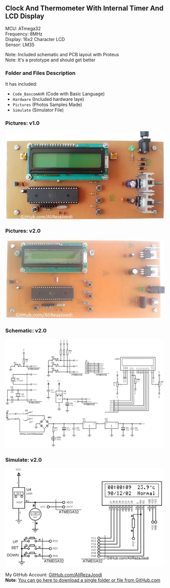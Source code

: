 ## Clock And Thermometer With Internal Timer And LCD Display
  
MCU:        ATmega32  
Frequency:  8MHz  
Display:    16x2 Character LCD  
Sensor:     LM35     

Note: Included schematic and PCB layout with Proteus  
Note: It's a prototype and should get better 

### Folder and Files Description
It has included:
- `Code_BascomAVR` (Code with Basic Language)
- `Hardware` (Included hardware laye)
- `Pictures` (Photos Samples Made)
- `Simulate` (Simulator File)

### Pictures: v1.0
![](Pictures/v1.0.jpg)

### Pictures: v2.0
![](Pictures/v2.0.jpg)

### Schematic: v2.0
![](Hardware/v2.0.png)

### Simulate: v2.0
![](Simulate/v2.0.png)

My GitHub Account: [GitHub.com/AliRezaJoodi](https://github.com/AliRezaJoodi)  
**Note**: [You can go here to download a single folder or file from GitHub.com](https://minhaskamal.github.io/DownGit/#/home)

